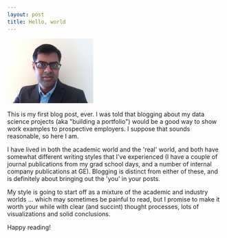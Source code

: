 ```yaml
---
layout: post
title: Hello, world
---
```


<img src = "../img/kv_pic4.JPG" height = "150" width = "200">


This is my first blog post, ever. I was told that blogging about my data science projects (aka "building a portfolio") would be a good way to show work examples to prospective employers. I suppose that sounds reasonable, so here I am.

I have lived in both the academic world and the 'real' world, and both have somewhat different writing styles that I've experienced (I have a couple of journal publications from my grad school days, and a number of internal company publications at GE). Blogging is distinct from either of these, and is definitely about bringing out the 'you' in your posts.

My style is going to start off as a mixture of the academic and industry worlds ... which may sometimes be painful to read, but I promise to make it worth your while with clear (and succint) thought processes, lots of visualizations and solid conclusions.

Happy reading!
